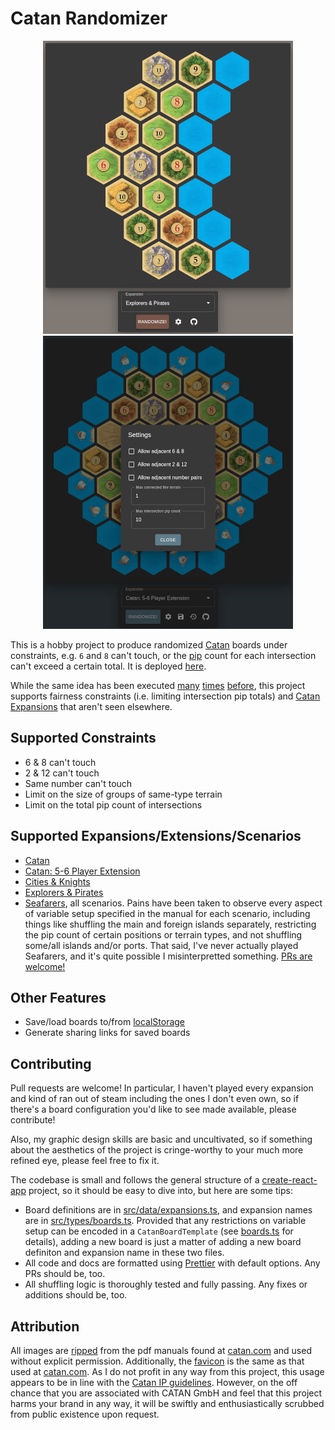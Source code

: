 # Catan Randomizer

<p align="center">
  <img alt="Explorers & Pirates" src="screenshot-explorers-pirates.png" />
  <img alt="Catan: 5-6 Player Extension" src="screenshot-catan-5-6-players.png" />
</p>

This is a hobby project to produce randomized [Catan](https://www.catan.com) boards under
constraints, e.g. `6` and `8` can't touch, or the
[pip](<https://en.wikipedia.org/wiki/Pip_(counting)>) count for each intersection
can't exceed a certain total. It is deployed
[here](https://catan-randomizer.vercel.app/).

While the same idea has been executed
[many](https://jkirschner.github.io/catan-randomizer/)
[times](https://catan.bunge.io/)
[before](https://alexbeals.com/projects/catan/), this project supports fairness
constraints (i.e. limiting intersection pip totals) and [Catan
Expansions](https://www.catan.com/explore-catan/catan-core-family-games) that
aren't seen elsewhere.

## Supported Constraints

- 6 & 8 can't touch
- 2 & 12 can't touch
- Same number can't touch
- Limit on the size of groups of same-type terrain
- Limit on the total pip count of intersections

## Supported Expansions/Extensions/Scenarios

- [Catan](https://www.catan.com/catan)
- [Catan: 5-6 Player Extension](http://catanshop.com/the-settlers-of-catan-5-6-player-extension)
- [Cities & Knights](https://www.catan.com/cities-knights)
- [Explorers & Pirates](https://www.catan.com/explorers-pirates)
- [Seafarers](https://www.catan.com/seafarers), all scenarios. Pains have been
  taken to observe every aspect of variable setup specified in the manual for
  each scenario, including things like shuffling the main and foreign islands
  separately, restricting the pip count of certain positions or terrain types,
  and not shuffling some/all islands and/or ports. That said, I've never
  actually played Seafarers, and it's quite possible I misinterpretted
  something. [PRs are welcome!](#contributing)

## Other Features

- Save/load boards to/from [localStorage](https://developer.mozilla.org/en-US/docs/Web/API/Window/localStorage)
- Generate sharing links for saved boards

## Contributing

Pull requests are welcome! In particular, I haven't played every expansion and
kind of ran out of steam including the ones I don't even own, so if there's a
board configuration you'd like to see made available, please contribute!

Also, my graphic design skills are basic and uncultivated, so if something about
the aesthetics of the project is cringe-worthy to your much more refined eye,
please feel free to fix it.

The codebase is small and follows the general structure of a
[create-react-app](https://create-react-app.dev/) project, so it should be easy
to dive into, but here are some tips:

- Board definitions are in [src/data/expansions.ts](src/data/expansions.ts), and
  expansion names are in [src/types/boards.ts](src/types/boards.ts). Provided that
  any restrictions on variable setup can be encoded in a `CatanBoardTemplate` (see
  [boards.ts](src/types/boards.ts) for details), adding a new board is
  just a matter of adding a new board definiton and expansion name in these two
  files.
- All code and docs are formatted using [Prettier](https://prettier.io/) with
  default options. Any PRs should be, too.
- All shuffling logic is thoroughly tested and fully passing. Any fixes or
  additions should be, too.

## Attribution

All images are [ripped](https://en.wikipedia.org/wiki/Pdfimages) from the pdf
manuals found at [catan.com](https://www.catan.com/) and used without explicit
permission. Additionally, the [favicon](https://en.wikipedia.org/wiki/Favicon)
is the same as that used at [catan.com](https://en.wikipedia.org/wiki/Favicon).
As I do not profit in any way from this project, this usage appears to be in
line with the [Catan IP
guidelines](https://www.catan.com/guidelines-dealing-intellectual-property-catan).
However, on the off chance that you are associated with CATAN GmbH and feel that
this project harms your brand in any way, it will be swiftly and
enthusiastically scrubbed from public existence upon request.
